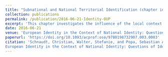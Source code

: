 ```yaml
---
title: "Subnational and National Territorial Identification (chapter in edited volume)"
collection: publications
permalink: /publication/2016-06-21-Identity-OUP
excerpt: 'This chapter investigates the influence of the local context on citizens´ trust in political institutions and authorities.'
date: 2016-06-21
venue: 'European Identity in the Context of National Identity: Questions of Identity in Sixteen European Countries in the Wake of the Financial Crisis, edited by Bettina Westle and Paolo Segatti'
paperurl: 'https://doi.org/10.1093/acprof:oso/9780198732907.003.0003'
citation: 'Schnaudt, Christian, Walter, Stefanie, and Popa, Sebastian A. (2016). &quot;Subnational and National Territorial Identification.&quot; In Bettina Westle and Paolo Segatti (eds), <i>
European Identity in the Context of National Identity: Questions of Identity in Sixteen European Countries in the Wake of the Financial Crisis</i>. Oxford: Oxford University Press, 63-92.'
---
```

